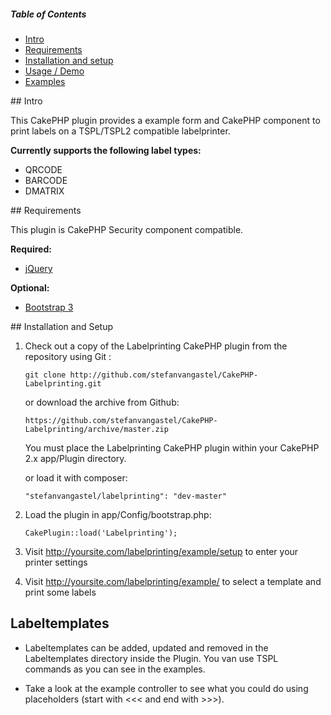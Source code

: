 ##### Table of Contents  
* [Intro](#intro)  
* [Requirements](#requirements)  
* [Installation and setup](#installation)  
* [Usage / Demo](#usage) 
* [Examples](#examples)  

<a name="intro"/>
## Intro

This CakePHP plugin provides a example form and CakePHP component to print labels on a TSPL/TSPL2 compatible labelprinter.

**Currently supports the following label types:**

* QRCODE
* BARCODE
* DMATRIX

<a name="requirements"/>
## Requirements

This plugin is CakePHP Security component compatible.

**Required:**

* [jQuery](http://jquery.com/)

**Optional:**

* [Bootstrap 3](http://getbootstrap.com)

<a name="installation"/>
## Installation and Setup

1. Check out a copy of the Labelprinting CakePHP plugin from the repository using Git :

	`git clone http://github.com/stefanvangastel/CakePHP-Labelprinting.git`

	or download the archive from Github: 

	`https://github.com/stefanvangastel/CakePHP-Labelprinting/archive/master.zip`

	You must place the Labelprinting CakePHP plugin within your CakePHP 2.x app/Plugin directory.
	
	or load it with composer:
	
	`"stefanvangastel/labelprinting": "dev-master"`

2. Load the plugin in app/Config/bootstrap.php:

	`CakePlugin::load('Labelprinting');`

3. Visit http://yoursite.com/labelprinting/example/setup to enter your printer settings

4. Visit http://yoursite.com/labelprinting/example/ to select a template and print some labels

## Labeltemplates

* Labeltemplates can be added, updated and removed in the Labeltemplates directory inside the Plugin. You van use TSPL commands as you can see in the examples. 

* Take a look at the example controller to see what you could do using placeholders (start with <<< and end with >>>).
